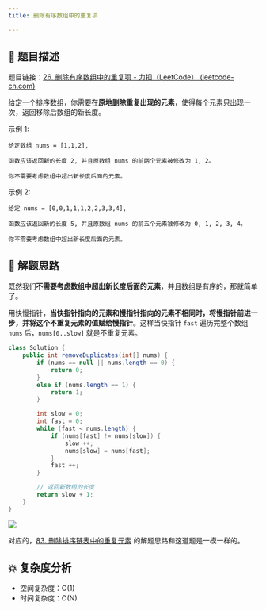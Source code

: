 ```yaml
---
title: 删除有序数组中的重复项

---
```


## 📃 题目描述

题目链接：[26. 删除有序数组中的重复项 - 力扣（LeetCode） (leetcode-cn.com)](https://leetcode-cn.com/problems/remove-duplicates-from-sorted-array/)

给定一个排序数组，你需要在**原地删除重复出现的元素**，使得每个元素只出现一次，返回移除后数组的新长度。

示例 1:

```
给定数组 nums = [1,1,2], 

函数应该返回新的长度 2, 并且原数组 nums 的前两个元素被修改为 1, 2。 

你不需要考虑数组中超出新长度后面的元素。
```


示例 2:

```
给定 nums = [0,0,1,1,1,2,2,3,3,4],

函数应该返回新的长度 5, 并且原数组 nums 的前五个元素被修改为 0, 1, 2, 3, 4。

你不需要考虑数组中超出新长度后面的元素。
```

## 🔔 解题思路

既然我们**不需要考虑数组中超出新长度后面的元素**，并且数组是有序的，那就简单了。

用快慢指针，**当快指针指向的元素和慢指针指向的元素不相同时，将慢指针前进一步，并将这个不重复元素的值赋给慢指针**。这样当快指针 `fast` 遍历完整个数组 `nums` 后，`nums[0..slow]` 就是不重复元素。


```java
class Solution {
    public int removeDuplicates(int[] nums) {
        if (nums == null || nums.length == 0) {
            return 0;
        }
        else if (nums.length == 1) {
            return 1;
        }

        int slow = 0;
        int fast = 0;
        while (fast < nums.length) {
            if (nums[fast] != nums[slow]) {
                slow ++;
                nums[slow] = nums[fast];
            }
            fast ++;
        }

        // 返回新数组的长度
        return slow + 1;
    }
}
```

![](https://gitee.com/veal98/images/raw/master/img/20211003152829.png)

对应的，[83. 删除排序链表中的重复元素](https://leetcode-cn.com/problems/remove-duplicates-from-sorted-list/) 的解题思路和这道题是一模一样的。

## 💥 复杂度分析

- 空间复杂度：O(1)
- 时间复杂度：O(N)

